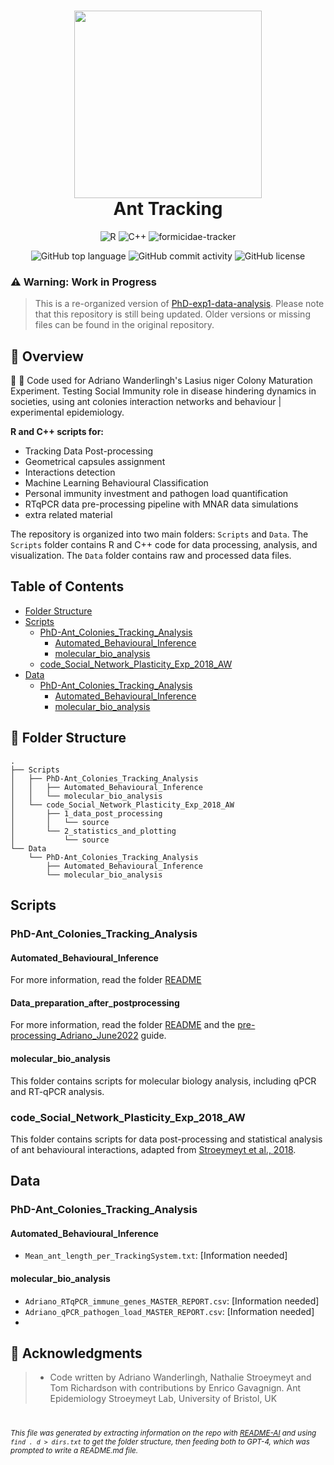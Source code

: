 
<div align="center">
<h1 align="center">
<img src="https://user-images.githubusercontent.com/47888790/184152615-5b94905a-9ddc-4d8f-8f27-3b10a2fda858.png" width="300" />
<br>
Ant Tracking
</h1>

<p align="center">
<img src="https://img.shields.io/badge/R-276DC3.svg?style&logo=R&logoColor=white" alt="R" />
<img src="https://img.shields.io/badge/C++-00599C?style=flat-square&logo=C%2B%2B&logoColor=white" alt="C++" />
<img src="https://img.shields.io/badge/FORmicidae%20Tracker-8A2BE2" alt="formicidae-tracker" />
</p>




![GitHub top language](https://img.shields.io/github/languages/top/AdrianoWanderlingh/Ant_Tracking?style&color=5D6D7E)
![GitHub commit activity](https://img.shields.io/github/commit-activity/m/AdrianoWanderlingh/Ant_Tracking?style&color=5D6D7E)
![GitHub license](https://img.shields.io/github/license/AdrianoWanderlingh/Ant_Tracking?style&color=5D6D7E)
</div>







### ⚠️ Warning: Work in Progress
>This is a re-organized version of [PhD-exp1-data-analysis](https://github.com/AdrianoWanderlingh/PhD-Ant_Colonies_Tracking_Analysis). Please note that this repository is still being updated. Older versions or missing files can be found in the original repository.


## 📍 Overview
 :ant: 🦠
Code used for Adriano Wanderlingh's Lasius niger Colony Maturation Experiment. Testing Social Immunity role in disease hindering dynamics in societies, using ant colonies interaction networks and behaviour | experimental epidemiology.



<strong>R and C++ scripts for:</strong>
- Tracking Data Post-processing
- Geometrical capsules assignment
- Interactions detection
- Machine Learning Behavioural Classification
- Personal immunity investment and pathogen load quantification
- RTqPCR data pre-processing pipeline with MNAR data simulations
- extra related material


The repository is organized into two main folders: `Scripts` and `Data`. The `Scripts` folder contains R and C++ code for data processing, analysis, and visualization. The `Data` folder contains raw and processed data files.

## Table of Contents

- [Folder Structure](#folder-structure)
- [Scripts](#scripts)
  - [PhD-Ant_Colonies_Tracking_Analysis](#phd-ant_colonies_tracking_analysis)
    - [Automated_Behavioural_Inference](#automated_behavioural_inference)
    - [molecular_bio_analysis](#molecular_bio_analysis)
  - [code_Social_Network_Plasticity_Exp_2018_AW](#code_social_network_plasticity_exp_2018_aw)
- [Data](#data)
  - [PhD-Ant_Colonies_Tracking_Analysis](#phd-ant_colonies_tracking_analysis-data)
    - [Automated_Behavioural_Inference](#automated_behavioural_inference-data)
    - [molecular_bio_analysis](#molecular_bio_analysis-data)

## 📂 Folder Structure

```
.
├── Scripts
│   ├── PhD-Ant_Colonies_Tracking_Analysis
│   │   ├── Automated_Behavioural_Inference
│   │   └── molecular_bio_analysis
│   └── code_Social_Network_Plasticity_Exp_2018_AW
│       ├── 1_data_post_processing
│       │   └── source
│       └── 2_statistics_and_plotting
│           └── source
└── Data
    └── PhD-Ant_Colonies_Tracking_Analysis
        ├── Automated_Behavioural_Inference
        └── molecular_bio_analysis
```

## Scripts

### PhD-Ant_Colonies_Tracking_Analysis

#### Automated_Behavioural_Inference

For more information, read the folder [README](https://github.com/AdrianoWanderlingh/Ant_Tracking/tree/main/Scripts/PhD-Ant_Colonies_Tracking_Analysis/Automated_Behavioural_Inference)


#### Data_preparation_after_postprocessing

For more information, read the folder [README](https://github.com/AdrianoWanderlingh/Ant_Tracking/tree/main/Scripts) and the [pre-processing_Adriano_June2022](https://uob.sharepoint.com/:w:/r/teams/grp-AntsEpidemiologyLab/_layouts/15/Doc.aspx?sourcedoc=%7B2562631B-A6E5-4289-907F-89502F6C27E6%7D&file=pre-processing_Adriano_June2022.docx&action=default&mobileredirect=true&DefaultItemOpen=1) guide.

#### molecular_bio_analysis

This folder contains scripts for molecular biology analysis, including qPCR and RT-qPCR analysis.

### code_Social_Network_Plasticity_Exp_2018_AW

This folder contains scripts for data post-processing and statistical analysis of ant behavioural interactions, adapted from [Stroeymeyt et al., 2018](https://www.science.org/doi/epdf/10.1126/science.aat4793).


## Data

### PhD-Ant_Colonies_Tracking_Analysis

#### Automated_Behavioural_Inference

- `Mean_ant_length_per_TrackingSystem.txt`: [Information needed]

#### molecular_bio_analysis

- `Adriano_RTqPCR_immune_genes_MASTER_REPORT.csv`: [Information needed]
- `Adriano_qPCR_pathogen_load_MASTER_REPORT.csv`: [Information needed]
- 


## 👏 Acknowledgments

> - Code written by Adriano Wanderlingh, Nathalie Stroeymeyt and Tom Richardson with contributions by Enrico Gavagnign. Ant Epidemiology Stroeymeyt Lab, University of Bristol, UK



#
<small><i>This file was generated by extracting information on the repo with [README-AI](https://github.com/eli64s/README-AI) and using `find . d > dirs.txt` to get the folder structure, then feeding both to GPT-4, which was prompted to write a README.md file.</i></small>
